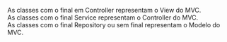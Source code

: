 As classes com o final em Controller representam o View do MVC.  
As classes com o final Service representam o Controller do MVC.  
As classes com o final Repository ou sem final representam o Modelo do MVC.